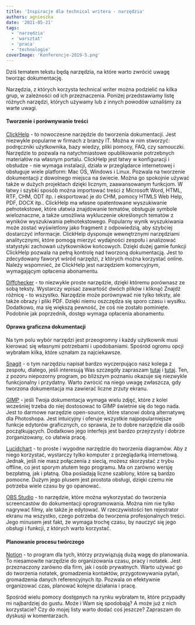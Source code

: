 ```yaml
---
title: 'Inspiracje dla technical writera - narzędzia'
authors: agnieszka
date: '2021-05-21'
tags:
  - 'narzędzia'
  - 'warsztat'
  - 'praca'
  - 'technologie'
coverImage: 'Konferencje-2019-5.png'
---
```


Dziś tematem tekstu będą narzędzia, na które warto zwrócić uwagę tworząc
dokumentację.

<!--truncate-->

Narzędzia, z których korzysta technical writer można podzielić na kilka grup, w
zależności od ich przeznaczenia. Poniżej przedstawiamy listę różnych narzędzi,
których używamy lub z innych powodów uznaliśmy za warte uwagi.

#### Tworzenie i porównywanie treści

[ClickHelp](https://clickhelp.com/) - to nowoczesne narzędzie do tworzenia
dokumentacji. Jest niezwykle popularne w firmach z branży IT. Można w nim
stworzyć: podręczniki użytkownika, bazy wiedzy, pliki pomocy, FAQ, czy
samouczki. Narzędzie to pozwala na natychmiastowe opublikowanie potrzebnych
materiałów na własnym portalu. ClickHelp jest łatwy w konfiguracji i obsłudze -
nie wymaga instalacji, działa w przeglądarce internetowej i obsługuje wiele
platform: Mac OS, Windows i Linux. Pozwala na tworzenie dokumentacji z dowolnego
miejsca na świecie. Można go spokojnie używać także w dużych projektach dzięki
licznym, zaawansowanym funkcjom. W łatwy i szybki sposób można importować treści
z Microsoft Word, HTML, RTF, CHM, ODT itp. i eksportować je do CHM, pomocy HTML5
Web Help, PDF, DOCX itp.. ClickHelp ma własne opatentowane wyszukiwanie
pełnotekstowe, które ułatwia znajdowanie tematów, obsługuje symbole
wieloznaczne, a także umożliwia wykluczenie określonych tematów z wyników
wyszukiwania pełnotekstowego. Popularny wynik wyszukiwania może zostać
wyświetlony jako fragment z odpowiedzią, aby szybciej dostarczyć informacje.
ClickHelp dysponuje wewnętrznymi narzędziami analitycznymi, które pomogą mierzyć
wydajności zespołu i analizować statystyki zachowań użytkowników końcowych.
Dzięki dużej gamie funkcji ClickHelp pozwala na pełną kontrolę nad tworzoną
dokumentacją. Jest to zdecydowany faworyt wśród narzędzi, z których można
korzystać online. Należy wspomnieć, że ClickHelp jest narzędziem komercyjnym,
wymagającym opłacenia abonamentu.

[Diffchecker](https://www.diffchecker.com/) - to niezwykle proste narzędzie,
dzięki któremu porównasz ze sobą teksty. Wystarczy wpisać zawartość dwóch plików
i kliknąć Znajdź różnicę - to wszystko. Narzędzie może porównywać nie tylko
teksty, ale także obrazy i pliki PDF. Dzięki niemu oszczędza się sporo czasu i
wysiłku. Dodatkowo, ma się większą pewność, że coś nie zostało pominięte.
Podobnie jak poprzednik, dostęp wymaga opłacenia abonamentu.

#### Oprawa graficzna dokumentacji

Na tym polu wybór narzędzi jest przeogromny i każdy użytkownik musi kierować się
własnymi potrzebami i upodobaniami. Spośród ogromu opcji wybrałam kilka, które
uznałam za najciekawsze.

[Snagit](https://www.techsmith.com/screen-capture.html) - o tym narzędziu
napisał bardzo wyczerpująco nasz kolega z zespołu, dlatego, jeśli interesują Was
szczegóły zapraszam
[tutaj](http://techwriter.pl/snagit-znacznie-wiecej-niz-zrzuty-ekranu/) i
[tutaj](http://techwriter.pl/snagit-2021-pierwsze-wrazenia/). Ten, z pozoru
niepozorny program, po bliższym poznaniu okazuje się niezwykle funkcjonalny i
przydatny. Warto zwrócić na niego uwagę zwłaszcza, gdy tworzona dokumentacja ma
zawierać liczne zrzuty ekranu.

[GIMP](https://www.gimp.org/) - jeśli Twoja dokumentacja wymaga wielu zdjęć,
które z kolei wcześniej trzeba do niej dostosować to GIMP świetnie się do tego
nada. Jest to darmowe narzędzie open-source, które stanowi dobrą alternatywę dla
Photoshopa. Jest intuicyjny i oferuje wszystkie najpopularniejsze funkcje
edytorów graficznych, co sprawia, że to dobre narzędzie dla osób początkujących.
Dodatkowo jego interfejs jest bardzo przejrzysty i dobrze zorganizowany, co
ułatwia pracę.

[Lucidchart](https://www.lucidchart.com/pages/) - to proste i wygodne narzędzie
do tworzenia diagramów. Aby z niego korzystać, wystarczy tylko komputer z
przeglądarką internetową. Jednak, jeśli nie masz połączenia z siecią, możesz
skorzystać z trybu offline, co jest sporym atutem tego programu. Ma on zarówno
wersję bezpłatną, jak i płatną. Oba posiadają liczne szablony, które są bardzo
pomocne. Dużym jego plusem jest prostota obsługi, dzięki czemu nie potrzeba
wiele czasu by go opanować.

[OBS Studio](https://obsproject.com/) - to narzędzie, które można wykorzystać do
tworzenia screencastów do dokumentacji oprogramowania. Można nim nie tylko
nagrywać filmy, ale także je edytować. W rzeczywistości ten rejestrator ekranu
ma wszystko, czego potrzeba do tworzenia profesjonalnych treści. Jego minusem
jest fakt, że wymaga trochę czasu, by nauczyć się jego obsługi i funkcji, z
których warto korzystać.

#### Planowanie procesu twórczego

[Notion](https://www.notion.so/) - to program dla tych, którzy przywiązują dużą
wagę do planowania. To niesamowite narzędzie do organizowania czasu, pracy i
notatek. Jest przeznaczony zarówno dla firm, jak i osób prywatnych. Warto używać
go do tworzenia notatek, gromadzenia kontaktów, przygotowywania pytań,
gromadzenia danych referencyjnych itp. Pozwala on efektywnie organizować czas,
planować kolejne działania i pracę.

Spośród wielu pomocy dostępnych na rynku wybrałam te, które przypadły mi
najbardziej do gustu. Może i Wam się spodobają? A może już z nich korzystacie?
Czy do mojej listy warto dodać coś jeszcze? Zapraszam do dyskusji w
komentarzach.
